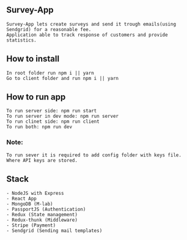 ## Survey-App
    Survey-App lets create surveys and send it trough emails(using Sendgrid) for a reasonable fee.
    Application able to track response of customers and provide statistics.

## How to install
    In root folder run npm i || yarn
    Go to client folder and run npm i || yarn
## How to run app
    To run server side: npm run start
    To run server in dev mode: npm run server
    To run clinet side: npm run client
    To run both: npm run dev
### Note:
    To run sever it is required to add config folder with keys file.
    Where API keys are stored.  
    

## Stack
    - NodeJS with Express
    - React App
    - MongoDB (M-lab)
    - PassportJS (Authentication)
    - Redux (State management)
    - Redux-thunk (Middleware)
    - Stripe (Payment)
    - Sendgrid (Sending mail templates)
    


